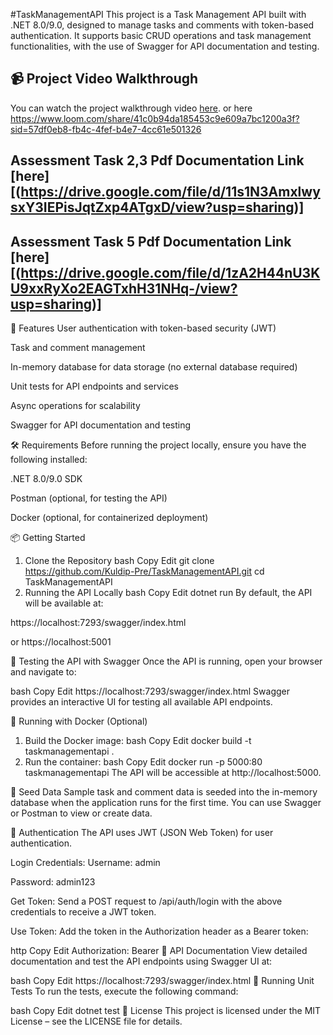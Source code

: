 #TaskManagementAPI
This project is a Task Management API built with .NET 8.0/9.0, designed to manage tasks and comments with token-based authentication. It supports basic CRUD operations and task management functionalities, with the use of Swagger for API documentation and testing.
## 📹 Project Video Walkthrough
You can watch the project walkthrough video [here]([https://drive.google.com/your-video-link](https://drive.google.com/file/d/1fzwFH6SJqjnNMB9caYpYmh1EcwzyevLX/view?usp=sharing)).
or here
https://www.loom.com/share/41c0b94da185453c9e609a7bc1200a3f?sid=57df0eb8-fb4c-4fef-b4e7-4cc61e501326

## Assessment Task 2,3 Pdf Documentation Link [here][(https://drive.google.com/file/d/11s1N3AmxlwysxY3IEPisJqtZxp4ATgxD/view?usp=sharing)]

## Assessment Task 5 Pdf Documentation Link [here][(https://drive.google.com/file/d/1zA2H44nU3KU9xxRyXo2EAGTxhH31NHq-/view?usp=sharing)]

🚀 Features
User authentication with token-based security (JWT)

Task and comment management

In-memory database for data storage (no external database required)

Unit tests for API endpoints and services

Async operations for scalability

Swagger for API documentation and testing

🛠️ Requirements
Before running the project locally, ensure you have the following installed:

.NET 8.0/9.0 SDK

Postman (optional, for testing the API)

Docker (optional, for containerized deployment)

📦 Getting Started
1. Clone the Repository
bash
Copy
Edit
git clone https://github.com/Kuldip-Pre/TaskManagementAPI.git
cd TaskManagementAPI
2. Running the API Locally
bash
Copy
Edit
dotnet run
By default, the API will be available at:

https://localhost:7293/swagger/index.html

or https://localhost:5001

🧪 Testing the API with Swagger
Once the API is running, open your browser and navigate to:

bash
Copy
Edit
https://localhost:7293/swagger/index.html
Swagger provides an interactive UI for testing all available API endpoints.

🐳 Running with Docker (Optional)
1. Build the Docker image:
bash
Copy
Edit
docker build -t taskmanagementapi .
2. Run the container:
bash
Copy
Edit
docker run -p 5000:80 taskmanagementapi
The API will be accessible at http://localhost:5000.

🌱 Seed Data
Sample task and comment data is seeded into the in-memory database when the application runs for the first time. You can use Swagger or Postman to view or create data.

🔐 Authentication
The API uses JWT (JSON Web Token) for user authentication.

Login Credentials:
Username: admin

Password: admin123

Get Token:
Send a POST request to /api/auth/login with the above credentials to receive a JWT token.

Use Token:
Add the token in the Authorization header as a Bearer token:

http
Copy
Edit
Authorization: Bearer <your-jwt-token>
📘 API Documentation
View detailed documentation and test the API endpoints using Swagger UI at:

bash
Copy
Edit
https://localhost:7293/swagger/index.html
🧪 Running Unit Tests
To run the tests, execute the following command:

bash
Copy
Edit
dotnet test
📄 License
This project is licensed under the MIT License – see the LICENSE file for details.
